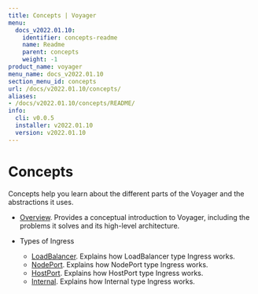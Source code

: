 ```yaml
---
title: Concepts | Voyager
menu:
  docs_v2022.01.10:
    identifier: concepts-readme
    name: Readme
    parent: concepts
    weight: -1
product_name: voyager
menu_name: docs_v2022.01.10
section_menu_id: concepts
url: /docs/v2022.01.10/concepts/
aliases:
- /docs/v2022.01.10/concepts/README/
info:
  cli: v0.0.5
  installer: v2022.01.10
  version: v2022.01.10
---
```


# Concepts

Concepts help you learn about the different parts of the Voyager and the abstractions it uses.

- [Overview](/docs/v2022.01.10/concepts/overview). Provides a conceptual introduction to Voyager, including the problems it solves and its high-level architecture.

- Types of Ingress
  - [LoadBalancer](/docs/v2022.01.10/concepts/ingress-types/loadbalancer). Explains how LoadBalancer type Ingress works.
  - [NodePort](/docs/v2022.01.10/concepts/ingress-types/nodeport). Explains how NodePort type Ingress works.
  - [HostPort](/docs/v2022.01.10/concepts/ingress-types/hostport). Explains how HostPort type Ingress works.
  - [Internal](/docs/v2022.01.10/concepts/ingress-types/internal). Explains how Internal type Ingress works.
